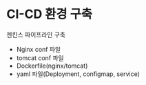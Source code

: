 # CI-CD 환경 구축
젠킨스 파이프라인 구축  
- Nginx conf 파일
- tomcat conf 파일    
- Dockerfile(nginx/tomcat)
- yaml 파일(Deployment, configmap, service)
